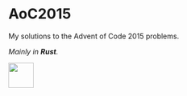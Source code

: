 # AoC2015

My solutions to the Advent of Code 2015 problems.

*Mainly in **Rust**.*
<!-- ![alt text](https://rustacean.net/assets/rustacean-flat-happy.png) -->
<img src="https://rustacean.net/assets/rustacean-flat-happy.png" width="50" height="auto">